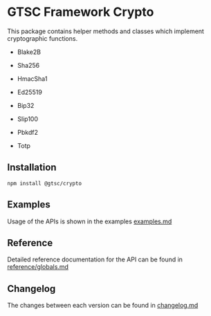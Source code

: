 # GTSC Framework Crypto

This package contains helper methods and classes which implement cryptographic functions.

- Blake2B
- Sha256
- HmacSha1
- Ed25519
- Bip32
- Slip100
- Pbkdf2

- Totp

## Installation

```shell
npm install @gtsc/crypto
```

## Examples

Usage of the APIs is shown in the examples [examples.md](examples.md)

## Reference

Detailed reference documentation for the API can be found in [reference/globals.md](reference/globals.md)

## Changelog

The changes between each version can be found in [changelog.md](changelog.md)
